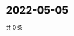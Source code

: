 # 2022-05-05

共 0 条

<!-- BEGIN WEIBO -->
<!-- 最后更新时间 Thu May 05 2022 18:01:24 GMT+0800 (China Standard Time) -->

<!-- END WEIBO -->
